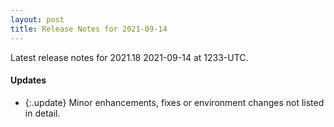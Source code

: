 ```yaml
---
layout: post
title: Release Notes for 2021-09-14
---
```


Latest release notes for 2021.18 2021-09-14 at 1233-UTC.

<div class='updates' markdown='1'>

#### Updates

- {:.update} Minor enhancements, fixes or environment changes not listed in detail.

</div>


